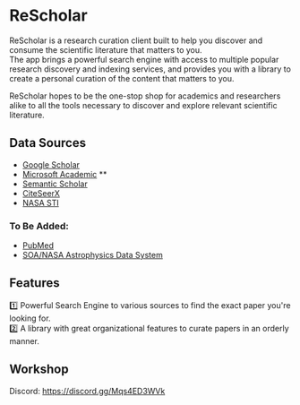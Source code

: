# ReScholar
ReScholar is a research curation client built to help you discover and consume the scientific literature that matters to you.  
The app brings a powerful search engine with access to multiple popular research discovery and indexing services, and provides you with a library to create a personal curation of the content that matters to you. 

ReScholar hopes to be the one-stop shop for academics and researchers alike to all the tools necessary to discover and explore relevant scientific literature.  

## Data Sources
- [Google Scholar](https://scholar.google.com/)
- [Microsoft Academic](https://academic.microsoft.com/home)  **
- [Semantic Scholar](https://www.semanticscholar.org/)
- [CiteSeerX](https://citeseerx.ist.psu.edu)  
- [NASA STI](https://www.sti.nasa.gov/STI-public-homepage.html)  

### To Be Added: 
- [PubMed](http://www.ncbi.nlm.nih.gov/pubmed/)     
- [SOA/NASA Astrophysics Data System](https://adswww.harvard.edu/)  

## Features  
:one: Powerful Search Engine to various sources to find the exact paper you're looking for.  
:two: A library with great organizational features to curate papers in an orderly manner.  

## Workshop
Discord: https://discord.gg/Mqs4ED3WVk  
